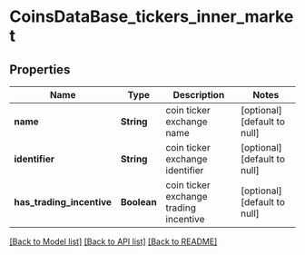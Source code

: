 # CoinsDataBase_tickers_inner_market
## Properties

| Name | Type | Description | Notes |
|------------ | ------------- | ------------- | -------------|
| **name** | **String** | coin ticker exchange name | [optional] [default to null] |
| **identifier** | **String** | coin ticker exchange identifier | [optional] [default to null] |
| **has\_trading\_incentive** | **Boolean** | coin ticker exchange trading incentive | [optional] [default to null] |

[[Back to Model list]](../README.md#documentation-for-models) [[Back to API list]](../README.md#documentation-for-api-endpoints) [[Back to README]](../README.md)

